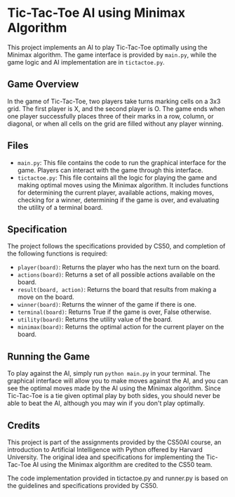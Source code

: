 # Tic-Tac-Toe AI using Minimax Algorithm

This project implements an AI to play Tic-Tac-Toe optimally using the Minimax algorithm. The game interface is provided by `main.py`, while the game logic and AI implementation are in `tictactoe.py`.

## Game Overview

In the game of Tic-Tac-Toe, two players take turns marking cells on a 3x3 grid. The first player is X, and the second player is O. The game ends when one player successfully places three of their marks in a row, column, or diagonal, or when all cells on the grid are filled without any player winning.

## Files

- `main.py`: This file contains the code to run the graphical interface for the game. Players can interact with the game through this interface.
- `tictactoe.py`: This file contains all the logic for playing the game and making optimal moves using the Minimax algorithm. It includes functions for determining the current player, available actions, making moves, checking for a winner, determining if the game is over, and evaluating the utility of a terminal board.

## Specification

The project follows the specifications provided by CS50, and completion of the following functions is required:

- `player(board)`: Returns the player who has the next turn on the board.
- `actions(board)`: Returns a set of all possible actions available on the board.
- `result(board, action)`: Returns the board that results from making a move on the board.
- `winner(board)`: Returns the winner of the game if there is one.
- `terminal(board)`: Returns True if the game is over, False otherwise.
- `utility(board)`: Returns the utility value of the board.
- `minimax(board)`: Returns the optimal action for the current player on the board.

## Running the Game

To play against the AI, simply run `python main.py` in your terminal. The graphical interface will allow you to make moves against the AI, and you can see the optimal moves made by the AI using the Minimax algorithm. Since Tic-Tac-Toe is a tie given optimal play by both sides, you should never be able to beat the AI, although you may win if you don't play optimally.


## Credits

This project is part of the assignments provided by the CS50AI course, an introduction to Artificial Intelligence with Python offered by Harvard University. The original idea and specifications for implementing the Tic-Tac-Toe AI using the Minimax algorithm are credited to the CS50 team.

The code implementation provided in tictactoe.py and runner.py is based on the guidelines and specifications provided by CS50.
